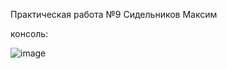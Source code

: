 Практическая работа №9 Сидельников Максим

консоль:

![image](https://github.com/user-attachments/assets/8df924c9-ff56-4083-adfa-f508d8a572de)
